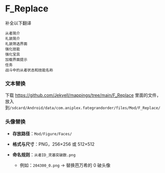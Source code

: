 # F_Replace
补全以下翻译
```
从者简介
礼装简介
礼装筛选界面
强化技能
强化宝具
加载界面提示
任务
战斗中的从者状态和技能名称
```
### 文本替换
  下载 https://github.com/Jekyell/mappings/tree/main/F_Replace 里面的文件，放入到`/sdcard/Android/data/com.aniplex.fategrandorder/files/Mod/F_Replace/`


### 头像替换

* **存放路径**：`Mod/Figure/Faces/`
* **格式与尺寸**：PNG，256×256 或 512×512
* **命名规则**：`从者ID_灵基突破数.png`

  * 例如：`204300_0.png` → 替换芭万希的 0 破头像


